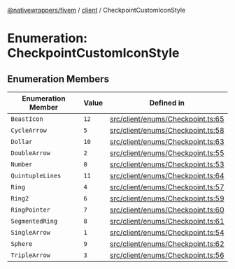 [@nativewrappers/fivem](../../README.md) / [client](../README.md) / CheckpointCustomIconStyle

# Enumeration: CheckpointCustomIconStyle

## Enumeration Members

| Enumeration Member | Value | Defined in |
| ------ | ------ | ------ |
| `BeastIcon` | `12` | [src/client/enums/Checkpoint.ts:65](https://github.com/nativewrappers/fivem/blob/34b8061c177c9481c4691efcaef7602a414ca976/src/client/enums/Checkpoint.ts#L65) |
| `CycleArrow` | `5` | [src/client/enums/Checkpoint.ts:58](https://github.com/nativewrappers/fivem/blob/34b8061c177c9481c4691efcaef7602a414ca976/src/client/enums/Checkpoint.ts#L58) |
| `Dollar` | `10` | [src/client/enums/Checkpoint.ts:63](https://github.com/nativewrappers/fivem/blob/34b8061c177c9481c4691efcaef7602a414ca976/src/client/enums/Checkpoint.ts#L63) |
| `DoubleArrow` | `2` | [src/client/enums/Checkpoint.ts:55](https://github.com/nativewrappers/fivem/blob/34b8061c177c9481c4691efcaef7602a414ca976/src/client/enums/Checkpoint.ts#L55) |
| `Number` | `0` | [src/client/enums/Checkpoint.ts:53](https://github.com/nativewrappers/fivem/blob/34b8061c177c9481c4691efcaef7602a414ca976/src/client/enums/Checkpoint.ts#L53) |
| `QuintupleLines` | `11` | [src/client/enums/Checkpoint.ts:64](https://github.com/nativewrappers/fivem/blob/34b8061c177c9481c4691efcaef7602a414ca976/src/client/enums/Checkpoint.ts#L64) |
| `Ring` | `4` | [src/client/enums/Checkpoint.ts:57](https://github.com/nativewrappers/fivem/blob/34b8061c177c9481c4691efcaef7602a414ca976/src/client/enums/Checkpoint.ts#L57) |
| `Ring2` | `6` | [src/client/enums/Checkpoint.ts:59](https://github.com/nativewrappers/fivem/blob/34b8061c177c9481c4691efcaef7602a414ca976/src/client/enums/Checkpoint.ts#L59) |
| `RingPointer` | `7` | [src/client/enums/Checkpoint.ts:60](https://github.com/nativewrappers/fivem/blob/34b8061c177c9481c4691efcaef7602a414ca976/src/client/enums/Checkpoint.ts#L60) |
| `SegmentedRing` | `8` | [src/client/enums/Checkpoint.ts:61](https://github.com/nativewrappers/fivem/blob/34b8061c177c9481c4691efcaef7602a414ca976/src/client/enums/Checkpoint.ts#L61) |
| `SingleArrow` | `1` | [src/client/enums/Checkpoint.ts:54](https://github.com/nativewrappers/fivem/blob/34b8061c177c9481c4691efcaef7602a414ca976/src/client/enums/Checkpoint.ts#L54) |
| `Sphere` | `9` | [src/client/enums/Checkpoint.ts:62](https://github.com/nativewrappers/fivem/blob/34b8061c177c9481c4691efcaef7602a414ca976/src/client/enums/Checkpoint.ts#L62) |
| `TripleArrow` | `3` | [src/client/enums/Checkpoint.ts:56](https://github.com/nativewrappers/fivem/blob/34b8061c177c9481c4691efcaef7602a414ca976/src/client/enums/Checkpoint.ts#L56) |
